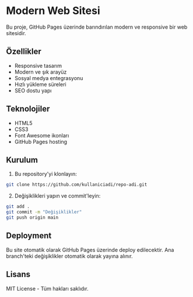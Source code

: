 # Modern Web Sitesi

Bu proje, GitHub Pages üzerinde barındırılan modern ve responsive bir web sitesidir.

## Özellikler

- Responsive tasarım
- Modern ve şık arayüz
- Sosyal medya entegrasyonu
- Hızlı yükleme süreleri
- SEO dostu yapı

## Teknolojiler

- HTML5
- CSS3
- Font Awesome ikonları
- GitHub Pages hosting

## Kurulum

1. Bu repository'yi klonlayın:
```bash
git clone https://github.com/kullaniciadi/repo-adi.git
```

2. Değişiklikleri yapın ve commit'leyin:
```bash
git add .
git commit -m "Değişiklikler"
git push origin main
```

## Deployment

Bu site otomatik olarak GitHub Pages üzerinde deploy edilecektir. Ana branch'teki değişiklikler otomatik olarak yayına alınır.

## Lisans

MIT License - Tüm hakları saklıdır. 